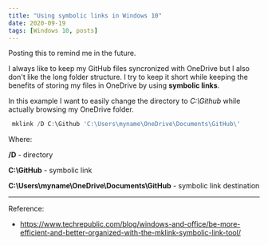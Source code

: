 ```yaml
---
title: "Using symbolic links in Windows 10"
date: 2020-09-19
tags: [Windows 10, posts]
---
```

Posting this to remind me in the future.

I always like to keep my GitHub files syncronized with OneDrive but I also don't like the long folder structure. I try to keep it short while keeping the benefits of storing my files in OneDrive by using **symbolic links**.

In this example I want to easily change the directory to *C:\Github* while actually browsing my OneDrive folder.

```powershell
 mklink /D C:\Github 'C:\Users\myname\OneDrive\Documents\GitHub\'
```

Where:

**/D** - directory

**C:\GitHub** - symbolic link

**C:\Users\myname\OneDrive\Documents\GitHub** - symbolic link destination

---
Reference:

- <https://www.techrepublic.com/blog/windows-and-office/be-more-efficient-and-better-organized-with-the-mklink-symbolic-link-tool/>